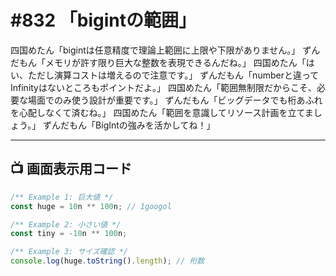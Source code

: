 # #832 「bigintの範囲」

四国めたん「bigintは任意精度で理論上範囲に上限や下限がありません。」
ずんだもん「メモリが許す限り巨大な整数を表現できるんだね。」
四国めたん「はい、ただし演算コストは増えるので注意です。」
ずんだもん「numberと違ってInfinityはないところもポイントだよ。」
四国めたん「範囲無制限だからこそ、必要な場面でのみ使う設計が重要です。」
ずんだもん「ビッグデータでも桁あふれを心配しなくて済むね。」
四国めたん「範囲を意識してリソース計画を立てましょう。」
ずんだもん「BigIntの強みを活かしてね！」

---

## 📺 画面表示用コード

```typescript
/** Example 1: 巨大値 */
const huge = 10n ** 100n; // 1googol

/** Example 2: 小さい値 */
const tiny = -10n ** 100n;

/** Example 3: サイズ確認 */
console.log(huge.toString().length); // 桁数
```
